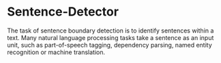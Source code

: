 # Sentence-Detector
The task of sentence boundary detection is to identify sentences within a text. Many natural language processing tasks take a sentence as an input unit, such as part-of-speech tagging, dependency parsing, named entity recognition or machine translation.
